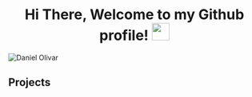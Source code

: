 <h1 align="center"><b>Hi There, Welcome to my Github profile! </b><img src="https://media.giphy.com/media/hvRJCLFzcasrR4ia7z/giphy.gif" width="35"></h1>


![Daniel Olivar](https://github.com/user-attachments/assets/0577fba5-c3b2-4f4c-b8b9-22f60c020006)


## Projects




